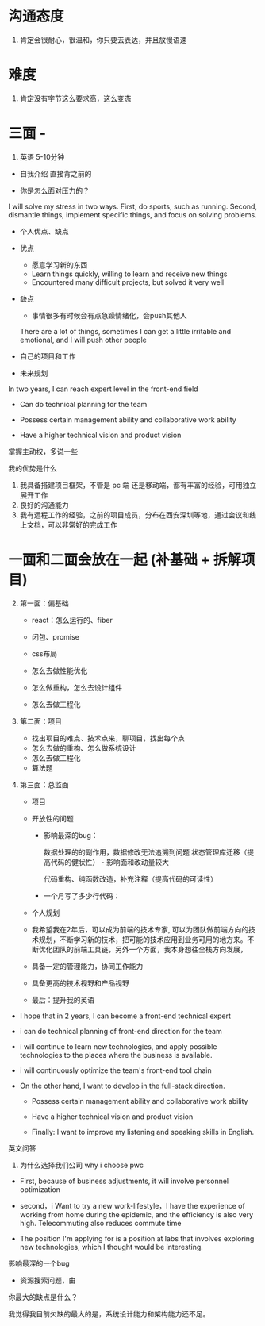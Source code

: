 # 沟通态度

1. 肯定会很耐心，很温和，你只要去表达，并且放慢语速


# 难度
1. 肯定没有字节这么要求高，这么变态


# 三面 -

1. 英语 5-10分钟

 - 自我介绍 直接背之前的

 - 你是怎么面对压力的？

I will solve my stress in two ways. First, do sports, such as running. Second, dismantle things, implement specific things, and focus on solving problems.


- 个人优点、缺点

- 优点
    - 愿意学习新的东西
    - Learn things quickly, willing to learn and receive new things
    - Encountered many difficult projects, but solved it very well

- 缺点
  - 事情很多有时候会有点急躁情绪化，会push其他人

  There are a lot of things, sometimes I can get a little irritable and emotional, and I will push other people


- 自己的项目和工作





- 未来规划

In two years, I can reach expert level in the front-end field
 - Can do technical planning for the team

 - Possess certain management ability and collaborative work ability

 - Have a higher technical vision and product vision





掌握主动权，多说一些

我的优势是什么

1. 我具备搭建项目框架，不管是 pc 端 还是移动端，都有丰富的经验，可用独立展开工作
2. 良好的沟通能力
3. 我有远程工作的经验，之前的项目成员，分布在西安深圳等地，通过会议和线上文档，可以非常好的完成工作


# 一面和二面会放在一起 (补基础 + 拆解项目)

2. 第一面：偏基础
   - react：怎么运行的、fiber

   - 闭包、promise

   - css布局


   - 怎么去做性能优化

   - 怎么做重构，怎么去设计组件

   - 怎么去做工程化


3. 第二面：项目
    - 找出项目的难点、技术点来，聊项目，找出每个点
    - 怎么去做的重构、怎么做系统设计
    - 怎么去做工程化
    - 算法题




4. 第三面：总监面

   - 项目
   - 开放性的问题
     - 影响最深的bug：

        数据处理的的副作用，数据修改无法追溯到问题
        状态管理库迁移（提高代码的健状性） - 影响面和改动量较大

        代码重构、纯函数改造，补充注释（提高代码的可读性）



     - 一个月写了多少行代码：




   - 个人规划

    - 我希望我在2年后，可以成为前端的技术专家, 可以为团队做前端方向的技术规划，不断学习新的技术，把可能的技术应用到业务可用的地方来。不断优化团队的前端工具链，另外一个方面，我本身想往全栈方向发展，

    - 具备一定的管理能力，协同工作能力

    - 具备更高的技术视野和产品视野

    - 最后：提升我的英语


  - I hope that in 2 years, I can become a front-end technical expert

  - i can do technical planning of front-end direction  for the team

  -  i will continue to learn new technologies, and apply possible technologies to the places where the business is available.

 -  i will continuously optimize the team's front-end tool chain


 -  On the other hand, I want to develop in the full-stack direction.

     - Possess certain management ability and collaborative work ability

     - Have a higher technical vision and product vision

     - Finally: I want to improve my listening and speaking skills in English.



英文问答

1. 为什么选择我们公司 why i choose pwc

  - First, because of business adjustments, it will involve personnel optimization

  - second，i Want to try a new work-lifestyle，I have the experience of working from home during the epidemic, and the efficiency is also very high. Telecommuting also reduces commute time


 - The position I'm applying for is a position at labs that involves exploring new technologies, which I thought would be interesting.




影响最深的一个bug

- 资源搜索问题，由



你最大的缺点是什么？

我觉得我目前欠缺的最大的是，系统设计能力和架构能力还不足。



